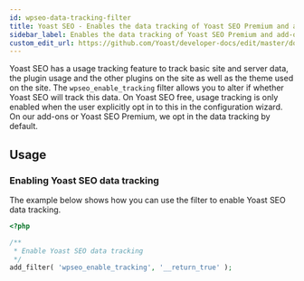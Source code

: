 ```yaml
---
id: wpseo-data-tracking-filter
title: Yoast SEO - Enables the data tracking of Yoast SEO Premium and add-ons
sidebar_label: Enables the data tracking of Yoast SEO Premium and add-ons
custom_edit_url: https://github.com/Yoast/developer-docs/edit/master/docs/customization/yoast-seo/filters/wpseo-data-tracking-filter.md
---
```

Yoast SEO has a usage tracking feature to track basic site and server data, the plugin usage and the other plugins on the site as well as the theme used on the site.
The `wpseo_enable_tracking` filter allows you to alter if whether Yoast SEO will track this data.
On Yoast SEO free, usage tracking is only enabled when the user explicitly opt in to this in the configuration wizard. On our add-ons or Yoast SEO Premium, we opt in the data tracking by default.

## Usage

### Enabling Yoast SEO data tracking

The example below shows how you can use the filter to enable Yoast SEO data tracking.
```php
<?php

/**
 * Enable Yoast SEO data tracking
 */
add_filter( 'wpseo_enable_tracking', '__return_true' ); 
```
